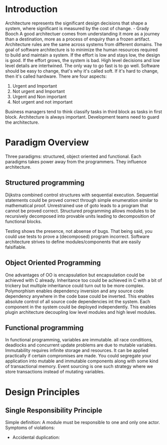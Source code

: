 # Introduction
Architecture represents the significant design decisions that shape a system, where 
significant is measured by the cost of change. - Grady Booch
A good architectuer comes from understanding it more as a journey than a destination, more as
a process of enquiry than a frozen artifact.
Architecture rules are the same across systems from different domains.
The goal of software architecture is to minimize the human resources required to build and
maintain a system. If the effort is low and stays low, the design is good. If the effort grows,
the system is bad. 
High level decisions and low level details are intertwined. 
The only way to go fast is to go well.
Software should be easy to change, that's why it's called soft. If it's hard to change, then it's called hardware.
There are four aspects:
1. Urgent and Important
2. Not urgent and Important
3. Urgent and Non important
4. Not urgent and not important

Business managers tend to think classify tasks in third block as tasks in first block. Architecture is always important.
Development teams need to guard the architecture. 

# Paradigm Overview
Three paradigms: structured, object oriented and functional.
Each paradigms takes power away from the programmers. They influence architecture. 

## Structured programming
Dijkstra combined control structures with sequential execution. Sequential statements could be proved correct through simple enumeration similar to mathematical proof. Unrestrained use of goto leads to a program that cannot be proved correct. 
Structured programming allows modules to be recursively decomposed into provable units leading to decomposition of functional blocks. 

Testing shows the presence, not absense of bugs. That being said, you could use tests to prove a (decomposed) program incorrect. Software architecture strives to define modules/components that are easily falsifiable.

## Object Oriented Programming
One advantages of OO is encapsulation but encapsulation could be achieved with C already. Inheritance too could be achieved in C with a bit of trickery but multiple inheritance 
could turn out to be more complex. Polymorphism enables dependency inversion and any source code dependency anywhere in the code base could be inverted. This enables absolute
control of all source code dependencies int the system. Each component in the system could be deployed independently. This enables plugin architecture decoupling low level modules
and high level modules. 

## Functional programming
In functional programming, variables are immutable. all race conditions, deadlocks and concurrent update
problems are due to mutable variables. Immutability requires infinite 
storage and resources. It can be applied practically if certain 
compromises are made. You could segregate your application into mutable and immutable 
components along with some kind of transactional memory. Event sourcing is one such
strategy where we store transactions instead of mutating variables.

# Design Principles
## Single Responsibility Principle

Simple definition: A module must be responsible to one and only one actor.
Symptoms of violations:
* Accidental duplication: 